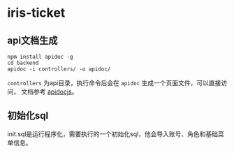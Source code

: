 # iris-ticket

## api文档生成
```
npm install apidoc -g
cd backend
apidoc -i controllers/ -o apidoc/
```
`controllers` 为api目录，执行命令后会在 `apidoc` 生成一个页面文件，可以直接访问， 文档参考 [apidocjs](http://apidocjs.com/)。


## 初始化sql
init.sql是运行程序化，需要执行的一个初始化sql，他会导入账号、角色和基础菜单信息。
